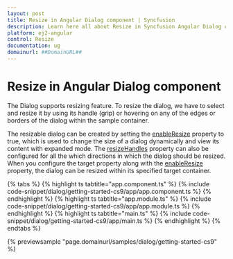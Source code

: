 ```yaml
---
layout: post
title: Resize in Angular Dialog component | Syncfusion
description: Learn here all about Resize in Syncfusion Angular Dialog component of Syncfusion Essential JS 2 and more.
platform: ej2-angular
control: Resize 
documentation: ug
domainurl: ##DomainURL##
---
```


# Resize in Angular Dialog component

The Dialog supports resizing feature. To resize the dialog, we have to select and resize it by using its handle (grip) or hovering on any of the edges or borders of the dialog within the sample container.

The resizable dialog can be created by setting the [enableResize](https://ej2.syncfusion.com/angular/documentation/api/dialog/#enableresize) property to true, which is used to change the size of a dialog dynamically and view its content with expanded mode. The [resizeHandles](https://ej2.syncfusion.com/angular/documentation/api/dialog/#resizehandles) property can also be configured for all the which directions in which the dialog should be resized. When you configure the target property along with the [enableResize](https://ej2.syncfusion.com/angular/documentation/api/dialog/#enableresize) property, the dialog can be resized within its specified target container.

{% tabs %}
{% highlight ts tabtitle="app.component.ts" %}
{% include code-snippet/dialog/getting-started-cs9/app/app.component.ts %}
{% endhighlight %}
{% highlight ts tabtitle="app.module.ts" %}
{% include code-snippet/dialog/getting-started-cs9/app/app.module.ts %}
{% endhighlight %}
{% highlight ts tabtitle="main.ts" %}
{% include code-snippet/dialog/getting-started-cs9/app/main.ts %}
{% endhighlight %}
{% endtabs %}
  
{% previewsample "page.domainurl/samples/dialog/getting-started-cs9" %}
